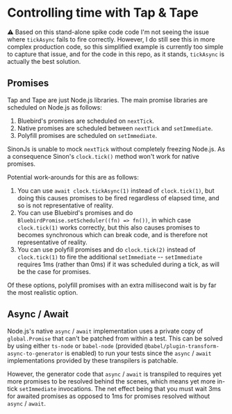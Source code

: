 # Controlling time with Tap & Tape

⚠️ Based on this stand-alone spike code code I'm not seeing the issue where `tickAsync` fails to fire correctly. However, I do still see this in more complex production code, so this simplified example is currently too simple to capture that issue, and for the code in this repo, as it stands, `tickAsync` is actually the best solution.

## Promises

Tap and Tape are just Node.js libraries. The main promise libraries are scheduled on Node.js as follows:

1. Bluebird's promises are scheduled on `nextTick`.
2. Native promises are scheduled between `nextTick` and `setImmediate`.
3. Polyfill promises are scheduled on `setImmediate`.

SinonJs is unable to mock `nextTick` without completely freezing Node.js. As a consequence Sinon's `clock.tick()` method won't work for native promises.

Potential work-arounds for this are as follows:

1. You can use `await clock.tickAsync(1)` instead of `clock.tick(1)`, but doing this causes promises to be fired regardless of elapsed time, and so is not representative of reality.
2. You can use Bluebird's promises and do `BluebirdPromise.setScheduler((fn) => fn())`, in which case `clock.tick(1)` works correctly, but this also causes promises to becomes synchronous which can break code, and is therefore not representative of reality.
3. You can use polyfill promises and do `clock.tick(2)` instead of `clock.tick(1)` to fire the additional `setImmediate` -- `setImmediate` requires 1ms (rather than 0ms) if it was scheduled during a tick, as will be the case for promises.

Of these options, polyfill promises with an extra millisecond wait is by far the most realistic option.

## Async / Await

Node.js's native `async` / `await` implementation uses a private copy of `global.Promise` that can't be patched from within a test. This can be solved by using either `ts-node` or `babel-node` (provided `@babel/plugin-transform-async-to-generator` is enabled) to run your tests since the `async` / `await` implementations provided by these transpilers is patchable.

However, the generator code that `async` / `await` is transpiled to requires yet more promises to be resolved behind the scenes, which means yet more in-tick `setImmediate` invocations. The net effect being that you must wait 3ms for awaited promises as opposed to 1ms for promises resolved without `async` / `await`.
